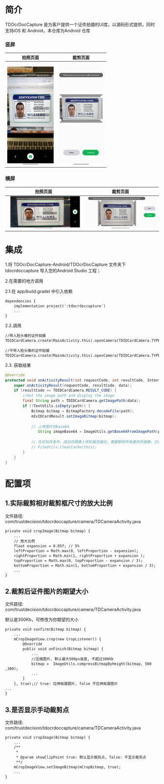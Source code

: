 # 简介

TDOcrDocCapture 是为客户提供一个证件拍摄的UI库，以源码形式提供，同时支持iOS 和 Android，本仓库为Android 仓库

### 竖屏

| 拍照页面 | 裁剪页面 |
| -------- | -------- |
|  <img src="./docs/images/td_demo_portrait.jpg" style="zoom:33%;" /> |   <img src="./docs/images/td_demo_result_portrait.jpg" style="zoom:33%;" />|

### 横屏

| 拍照页面 | 裁剪页面 |
| -------- | -------- |
|  <img src="./docs/images/td_demo_landscape.jpg" style="zoom:33%;" />  |   <img src="./docs/images/td_demo_result_landscape.jpg" style="zoom:33%;" />|

# 集成

1.将 TDOcrDocCapture-Android/TDOcrDocCapture 文件夹下 tdocrdoccapture 导入您的Android Studio 工程；

2.在需要的地方调用

2.1.在 app/build.gradel 中引入依赖

```
dependencies {
    implementation project(':tdocrdoccapture')
    ...
}
```

2.2.调用

```
//带人脸头像的证件拍摄
TDIDCardCamera.create(MainActivity.this).openCamera(TDIDCardCamera.TYPE_IDCARD_NO_FACE_TIPS);

//不带人脸头像的证件拍摄
TDIDCardCamera.create(MainActivity.this).openCamera(TDIDCardCamera.TYPE_IDCARD_FACE_TIPS);

```

2.3. 获取结果

```java
@Override
protected void onActivityResult(int requestCode, int resultCode, Intent data) {
    super.onActivityResult(requestCode, resultCode, data);
    if (resultCode == TDIDCardCamera.RESULT_CODE) {
        //Get the image path and display the image
        final String path = TDIDCardCamera.getImagePath(data);
        if (!TextUtils.isEmpty(path)) {
            Bitmap bitmap = BitmapFactory.decodeFile(path);
            mIvIDCardResult.setImageBitmap(bitmap);

            // 上传图片的base64
               String imageBase64 = ImageUtils.getBase64FromImagePath(path);

            // 在实际开发中，成功将镜像上传到服务器后，需要删除所有缓存的镜像。只需调用以下方法:
            // FileUtils.clearCache(this);
        }
    }
}
```



# 配置项

## 1.实际裁剪相对裁剪框尺寸的放大比例

文件路径: com/trustdecision/tdocrdoccapture/camera/TDCameraActivity.java

```
private void cropImage(Bitmap bitmap) {
    ...
    // 放大比例
    float expansion = 0.05f; // 5%
    leftProportion = Math.max(0, leftProportion - expansion);
    rightProportion = Math.min(1, rightProportion + expansion );
    topProportion = Math.max(0, topProportion - expansion / 3);      
    bottomProportion = Math.min(1, bottomProportion + expansion / 3);
    ...
}
```


## 2.裁剪后证件图片的期望大小

文件路径: com/trustdecision/tdocrdoccapture/camera/TDCameraActivity.java

默认是300Kb，可修改为你期望的大小

```
private void confirm(Bitmap bitmap) {
    ...
    mCropImageView.crop(new CropListener() {
        @Override
        public void onFinish(Bitmap bitmap) {
            ...
            //压缩图片, 默认最大500px高度, 不超过300kb
            bitmap =  ImageUtils.compressBitmapByHeight(bitmap, 500 ,300);
            ...
        }
    }, true);// true: 拉伸拓展图片, false 不拉伸拓展图片
...
}
```

## 3.是否显示手动裁剪点

文件路径: com/trustdecision/tdocrdoccapture/camera/TDCameraActivity.java

```
private void cropImage(Bitmap bitmap) {
    ...
    /**
     *
     * @param showClipPoint true: 默认显示裁剪点, false: 不显示裁剪点
     **/
    mCropImageView.setImageBitmap(mCropBitmap, true);
    ...
}
```

